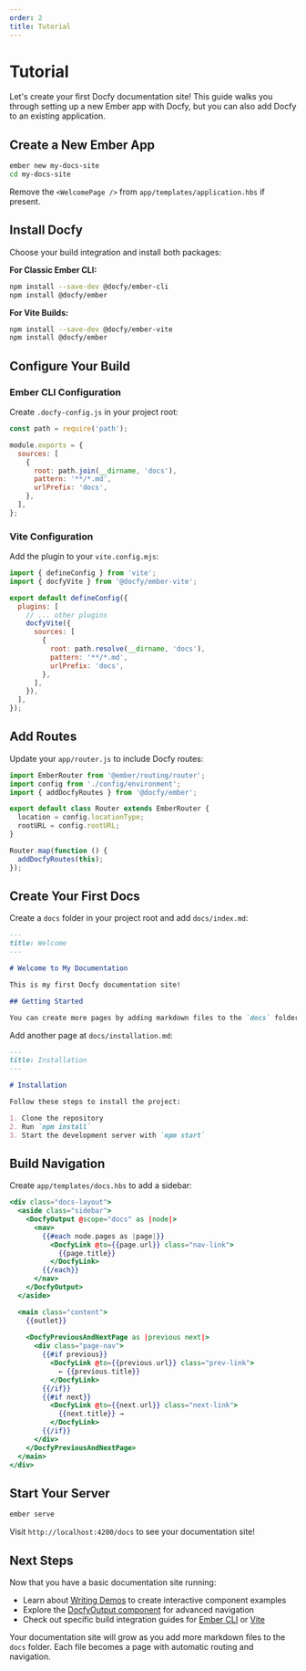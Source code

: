 ```yaml
---
order: 2
title: Tutorial
---
```


# Tutorial

Let's create your first Docfy documentation site! This guide walks you through setting up a new Ember app with Docfy, but you can also add Docfy to an existing application.

## Create a New Ember App

```bash
ember new my-docs-site
cd my-docs-site
```

Remove the `<WelcomePage />` from `app/templates/application.hbs` if present.

## Install Docfy

Choose your build integration and install both packages:

**For Classic Ember CLI:**
```bash
npm install --save-dev @docfy/ember-cli
npm install @docfy/ember
```

**For Vite Builds:**
```bash
npm install --save-dev @docfy/ember-vite  
npm install @docfy/ember
```

## Configure Your Build

### Ember CLI Configuration

Create `.docfy-config.js` in your project root:

```js
const path = require('path');

module.exports = {
  sources: [
    {
      root: path.join(__dirname, 'docs'),
      pattern: '**/*.md',
      urlPrefix: 'docs',
    },
  ],
};
```

### Vite Configuration

Add the plugin to your `vite.config.mjs`:

```js
import { defineConfig } from 'vite';
import { docfyVite } from '@docfy/ember-vite';

export default defineConfig({
  plugins: [
    // ... other plugins
    docfyVite({
      sources: [
        {
          root: path.resolve(__dirname, 'docs'),
          pattern: '**/*.md',
          urlPrefix: 'docs',
        },
      ],
    }),
  ],
});
```

## Add Routes

Update your `app/router.js` to include Docfy routes:

```js
import EmberRouter from '@ember/routing/router';
import config from './config/environment';
import { addDocfyRoutes } from '@docfy/ember';

export default class Router extends EmberRouter {
  location = config.locationType;
  rootURL = config.rootURL;
}

Router.map(function () {
  addDocfyRoutes(this);
});
```

## Create Your First Docs

Create a `docs` folder in your project root and add `docs/index.md`:

```md
---
title: Welcome
---

# Welcome to My Documentation

This is my first Docfy documentation site! 

## Getting Started

You can create more pages by adding markdown files to the `docs` folder.
```

Add another page at `docs/installation.md`:

```md
---
title: Installation  
---

# Installation

Follow these steps to install the project:

1. Clone the repository
2. Run `npm install`
3. Start the development server with `npm start`
```

## Build Navigation

Create `app/templates/docs.hbs` to add a sidebar:

```hbs
<div class="docs-layout">
  <aside class="sidebar">
    <DocfyOutput @scope="docs" as |node|>
      <nav>
        {{#each node.pages as |page|}}
          <DocfyLink @to={{page.url}} class="nav-link">
            {{page.title}}
          </DocfyLink>
        {{/each}}
      </nav>
    </DocfyOutput>
  </aside>

  <main class="content">
    {{outlet}}
    
    <DocfyPreviousAndNextPage as |previous next|>
      <div class="page-nav">
        {{#if previous}}
          <DocfyLink @to={{previous.url}} class="prev-link">
            ← {{previous.title}}
          </DocfyLink>
        {{/if}}
        {{#if next}}
          <DocfyLink @to={{next.url}} class="next-link">
            {{next.title}} →
          </DocfyLink>
        {{/if}}
      </div>
    </DocfyPreviousAndNextPage>
  </main>
</div>
```

## Start Your Server

```bash
ember serve
```

Visit `http://localhost:4200/docs` to see your documentation site!

## Next Steps

Now that you have a basic documentation site running:

- Learn about [Writing Demos](./writing-demos.md) to create interactive component examples
- Explore the [DocfyOutput component](./components/docfy-output.md) for advanced navigation
- Check out specific build integration guides for [Ember CLI](./ember-cli.md) or [Vite](./ember-vite.md)

Your documentation site will grow as you add more markdown files to the `docs` folder. Each file becomes a page with automatic routing and navigation.